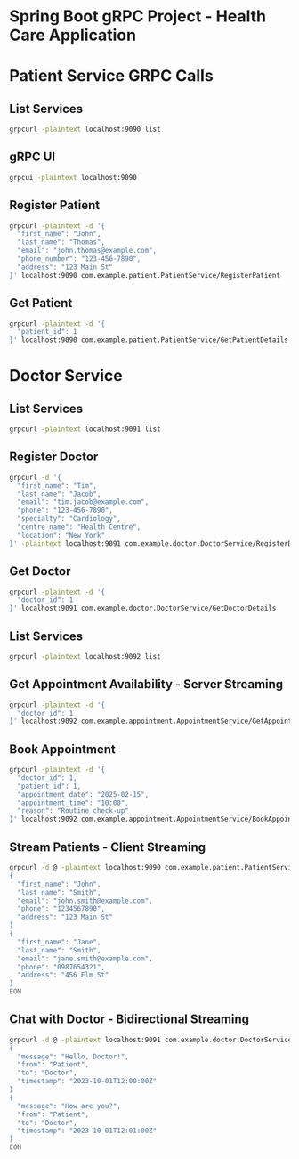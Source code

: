# Spring Boot gRPC Project - Health Care Application

# Patient Service GRPC Calls

## List Services

```bash
grpcurl -plaintext localhost:9090 list
```

## gRPC UI

```bash
grpcui -plaintext localhost:9090
```

## Register Patient

```bash
grpcurl -plaintext -d '{
  "first_name": "John",
  "last_name": "Thomas",
  "email": "john.thomas@example.com",
  "phone_number": "123-456-7890",
  "address": "123 Main St"
}' localhost:9090 com.example.patient.PatientService/RegisterPatient
```

## Get Patient

```bash
grpcurl -plaintext -d '{
  "patient_id": 1
}' localhost:9090 com.example.patient.PatientService/GetPatientDetails
```

# Doctor Service

## List Services

```bash
grpcurl -plaintext localhost:9091 list
```

## Register Doctor

```bash
grpcurl -d '{
  "first_name": "Tim",
  "last_name": "Jacob",
  "email": "tim.jacob@example.com",
  "phone": "123-456-7890",
  "specialty": "Cardiology",
  "centre_name": "Health Centre",
  "location": "New York"
}' -plaintext localhost:9091 com.example.doctor.DoctorService/RegisterDoctor
```

## Get Doctor

```bash
grpcurl -plaintext -d '{
  "doctor_id": 1
}' localhost:9091 com.example.doctor.DoctorService/GetDoctorDetails
```

## List Services

```bash
grpcurl -plaintext localhost:9092 list
```

## Get Appointment Availability - Server Streaming

```bash
grpcurl -plaintext -d '{
  "doctor_id": 1
}' localhost:9092 com.example.appointment.AppointmentService/GetAppointmentAvailability
```

## Book Appointment

```bash
grpcurl -plaintext -d '{
  "doctor_id": 1,
  "patient_id": 1,
  "appointment_date": "2025-02-15",
  "appointment_time": "10:00",
  "reason": "Routine check-up"
}' localhost:9092 com.example.appointment.AppointmentService/BookAppointment
```

## Stream Patients - Client Streaming

```bash
grpcurl -d @ -plaintext localhost:9090 com.example.patient.PatientService/StreamPatients <<EOM
{
  "first_name": "John",
  "last_name": "Smith",
  "email": "john.smith@example.com",
  "phone": "1234567890",
  "address": "123 Main St"
}
{
  "first_name": "Jane",
  "last_name": "Smith",
  "email": "jane.smith@example.com",
  "phone": "0987654321",
  "address": "456 Elm St"
}
EOM
```

## Chat with Doctor - Bidirectional Streaming

```bash
grpcurl -d @ -plaintext localhost:9091 com.example.doctor.DoctorService/Chat <<EOM
{
  "message": "Hello, Doctor!",
  "from": "Patient",
  "to": "Doctor",
  "timestamp": "2023-10-01T12:00:00Z"
}
{
  "message": "How are you?",
  "from": "Patient",
  "to": "Doctor",
  "timestamp": "2023-10-01T12:01:00Z"
}
EOM
```
